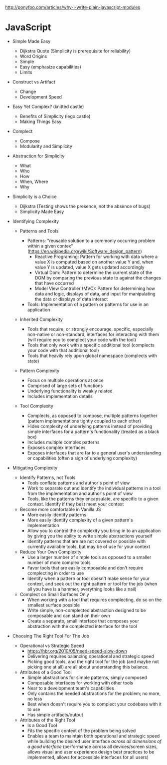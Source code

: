 http://ponyfoo.com/articles/why-i-write-plain-javascript-modules

# JavaScript

* Simple Made Easy
  * Dijkstra Quote (Simplicity is prerequisite for reliability)
  * Word Origins
  * Simple
  * Easy (emphasize capabilities)
  * Limits
* Construct vs Artifact
  * Change
  * Development Speed
* Easy Yet Complex? (knitted castle)
  * Benefits of Simplicity (lego castle)
  * Making Things Easy
* Complect
  * Compose
  * Modularity and Simplicity
* Abstraction for Simplicity
  * What
  * Who
  * How
  * When, Where
  * Why
* Simplicity is a Choice
  * Dijkstra (Testing shows the presence, not the absence of bugs)
  * Simplicity Made Easy

* Identifying Complexity
  * Patterns and Tools
    - Patterns: "reusable solution to a commonly occurring problem within a given contex" (https://en.wikipedia.org/wiki/Software_design_pattern)
      + Reactive Programing: Pattern for working with data where a value X is computed based on another value Y and, when value Y is updated, value X gets updated accordingly
      + Virtual Dom: Pattern to determine the current state of the DOM by comparing the previous state to against the changes that have occurred
      + Model View Controller (MVC): Pattern for determining how data and logic, displays of data, and input for manipulating the data or displays of data interact
    - Tools: Implementation of a pattern or patterns for use in an application
  * Inherited Complexity
    - Tools that require, or strongly encourage, specific, especially non-native or non-standard, interfaces for interacting with them (will require you to complect your code with the tool)
    - Tools that only work with a specific additional tool (complects your code with that additional tool)
    - Tools that heavily rely upon global namespace (complects with state)
    
  * Pattern Complexity
    - Focus on multiple operations at once
    - Comprised of large sets of functions
    - Underlying functionality is weakly related
    - Includes implementation details
    
  * Tool Complexity
    - Complects, as opposed to compose, multiple patterns together (pattern implementations tightly coupled to each other)
    - Hides complexity of underlying patterns instead of providing simple interfaces for a pattern's functionality (treated as a black box)
    - Includes multiple complex patterns
    - Exposes complex interfaces
    - Exposes interfaces that are far to a general user's understanding or capabilities (often a sign of underlying complexity)

* Mitigating Complexity
  * Identify Patterns, not Tools
    - Tools conflate patterns and author's point of view
    - Work to separate out and identify the individual patterns in a tool from the implementation and author's point of view
    - Tools, like the patterns they encapsulate, are specific to a given context. Identify if they best meet your context
  * Become more comfortable in Vanilla JS
    - More easily identify patterns
    - More easily identify complexity of a given pattern's implementation
    - Allow you to control the complexity you bring in to an application by giving you the ability to write simple abstractions yourself
    - Identify patterns that are are not covered or possible with currently available tools, but may be of use for your context
  * Reduce Your Own Complexity
    - Use a larger number of simple tools as opposed to a smaller number of more complex tools
    - Favor tools that are easily composable and don't require complecting in order to use
    - Identify when a pattern or tool doesn't make sense for your context, and seek out the right pattern or tool for the job (when all you have is a hammer, everything looks like a nail)
  * Complect on Small Surfaces Only
    - When working with a tool that requires complecting, do so on the smallest surface possible
    - Write simple, non-complected abstraction designed to be composable and can stand on their own
    - Create a separate, small interface that composes your abstraction with the complected interface for the tool
    
* Choosing The Right Tool For The Job
  * Operational vs Strategic Speed
    - https://hbr.org/2010/05/need-speed-slow-down
    - Delivering requires balancing operational and strategic speed
    - Picking good tools, and the right tool for the job (and maybe not picking one at all) are all about understanding this balance.
  * Attributes of a Good Tool
    - Simple abstractions for simple patterns, simply composed
    - Composable interfaces for working with other tools
    - Near to a development team's capabilities 
    - Only contains the needed abstractions for the problem; no more, no less
    - Best when doesn't require you to complect your codebase with it to use
    - Has simple artifacts/output
  * Attributes of the Right Tool
    - Is a Good Tool
    - Fits the specific context of the problem being solved
    - Enables a team to maintain both operational and strategic speed while building the desired user interface _across all dimensions of a good interface_ (performance across all devices/screen sizes, allows visual and user experience design best practices to be implemented, allows for accessible interfaces for all users)

